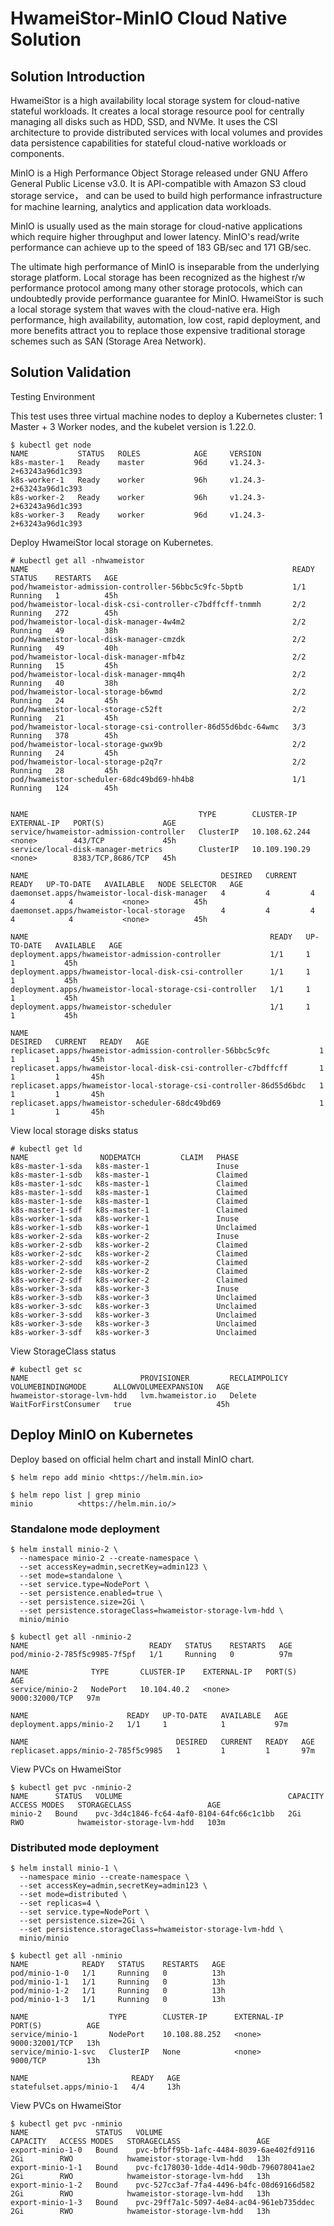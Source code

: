 
# HwameiStor-MinIO Cloud Native Solution

## Solution Introduction

HwameiStor is a high availability local storage system for cloud-native stateful workloads. It creates a local storage resource pool for centrally managing all disks such as HDD, SSD, and NVMe. It uses the CSI architecture to provide distributed services with local volumes and provides data persistence capabilities for stateful cloud-native workloads or components.

MinIO is a High Performance Object Storage released under GNU Affero General Public License v3.0. It is API-compatible with Amazon S3 cloud storage service， and can be used to build high performance infrastructure for machine learning, analytics and application data workloads.

MinIO is usually used as the main storage for cloud-native applications which require higher throughput and lower latency. MinIO's read/write performance can achieve up to the speed of 183 GB/sec and 171 GB/sec.

The ultimate high performance of MinIO is inseparable from the underlying storage platform.  Local storage has been recognized as the highest r/w performance protocol among many other storage protocols, which can undoubtedly provide performance guarantee for MinIO.  HwameiStor is such a local storage system that waves with the cloud-native era. High performance, high availability, automation, low cost, rapid deployment, and more benefits attract you to replace those expensive traditional storage schemes such as SAN (Storage Area Network).

## Solution Validation

Testing Environment

This test uses three virtual machine nodes to deploy a Kubernetes cluster: 1 Master + 3 Worker nodes, and the kubelet version is 1.22.0.

```console
$ kubectl get node
NAME           STATUS   ROLES            AGE     VERSION
k8s-master-1   Ready    master           96d     v1.24.3-2+63243a96d1c393
k8s-worker-1   Ready    worker           96h     v1.24.3-2+63243a96d1c393
k8s-worker-2   Ready    worker           96h     v1.24.3-2+63243a96d1c393
k8s-worker-3   Ready    worker           96d     v1.24.3-2+63243a96d1c393
```

Deploy HwameiStor local storage on Kubernetes.

```console
# kubectl get all -nhwameistor
NAME                                                           READY   STATUS    RESTARTS   AGE
pod/hwameistor-admission-controller-56bbc5c9fc-5bptb           1/1     Running   1          45h
pod/hwameistor-local-disk-csi-controller-c7bdffcff-tnmmh       2/2     Running   272        45h
pod/hwameistor-local-disk-manager-4w4m2                        2/2     Running   49         38h
pod/hwameistor-local-disk-manager-cmzdk                        2/2     Running   49         40h
pod/hwameistor-local-disk-manager-mfb4z                        2/2     Running   15         45h
pod/hwameistor-local-disk-manager-mmq4h                        2/2     Running   40         38h
pod/hwameistor-local-storage-b6wmd                             2/2     Running   24         45h
pod/hwameistor-local-storage-c52ft                             2/2     Running   21         45h
pod/hwameistor-local-storage-csi-controller-86d55d6bdc-64wmc   3/3     Running   378        45h
pod/hwameistor-local-storage-gwx9b                             2/2     Running   24         45h
pod/hwameistor-local-storage-p2q7r                             2/2     Running   28         45h
pod/hwameistor-scheduler-68dc49bd69-hh4b8                      1/1     Running   124        45h


NAME                                      TYPE        CLUSTER-IP      EXTERNAL-IP   PORT(S)             AGE
service/hwameistor-admission-controller   ClusterIP   10.108.62.244   <none>        443/TCP             45h
service/local-disk-manager-metrics        ClusterIP   10.109.190.29   <none>        8383/TCP,8686/TCP   45h

NAME                                           DESIRED   CURRENT   READY   UP-TO-DATE   AVAILABLE   NODE SELECTOR   AGE
daemonset.apps/hwameistor-local-disk-manager   4         4         4       4            4           <none>          45h
daemonset.apps/hwameistor-local-storage        4         4         4       4            4           <none>          45h

NAME                                                      READY   UP-TO-DATE   AVAILABLE   AGE
deployment.apps/hwameistor-admission-controller           1/1     1            1           45h
deployment.apps/hwameistor-local-disk-csi-controller      1/1     1            1           45h
deployment.apps/hwameistor-local-storage-csi-controller   1/1     1            1           45h
deployment.apps/hwameistor-scheduler                      1/1     1            1           45h

NAME                                                                 DESIRED   CURRENT   READY   AGE
replicaset.apps/hwameistor-admission-controller-56bbc5c9fc           1         1         1       45h
replicaset.apps/hwameistor-local-disk-csi-controller-c7bdffcff       1         1         1       45h
replicaset.apps/hwameistor-local-storage-csi-controller-86d55d6bdc   1         1         1       45h
replicaset.apps/hwameistor-scheduler-68dc49bd69                      1         1         1       45h
```

View local storage disks status

```console
# kubectl get ld
NAME                NODEMATCH         CLAIM   PHASE
k8s-master-1-sda   k8s-master-1               Inuse
k8s-master-1-sdb   k8s-master-1               Claimed
k8s-master-1-sdc   k8s-master-1               Claimed
k8s-master-1-sdd   k8s-master-1               Claimed
k8s-master-1-sde   k8s-master-1               Claimed
k8s-master-1-sdf   k8s-master-1               Claimed
k8s-worker-1-sda   k8s-worker-1               Inuse
k8s-worker-1-sdb   k8s-worker-1               Unclaimed
k8s-worker-2-sda   k8s-worker-2               Inuse
k8s-worker-2-sdb   k8s-worker-2               Claimed
k8s-worker-2-sdc   k8s-worker-2               Claimed
k8s-worker-2-sdd   k8s-worker-2               Claimed
k8s-worker-2-sde   k8s-worker-2               Claimed
k8s-worker-2-sdf   k8s-worker-2               Claimed
k8s-worker-3-sda   k8s-worker-3               Inuse
k8s-worker-3-sdb   k8s-worker-3               Unclaimed
k8s-worker-3-sdc   k8s-worker-3               Unclaimed
k8s-worker-3-sdd   k8s-worker-3               Unclaimed
k8s-worker-3-sde   k8s-worker-3               Unclaimed
k8s-worker-3-sdf   k8s-worker-3               Unclaimed
```

View StorageClass status

```console
# kubectl get sc
NAME                         PROVISIONER         RECLAIMPOLICY   VOLUMEBINDINGMODE      ALLOWVOLUMEEXPANSION   AGE
hwameistor-storage-lvm-hdd   lvm.hwameistor.io   Delete          WaitForFirstConsumer   true                   45h
```

## Deploy MinIO on Kubernetes

Deploy based on official helm chart and install MinIO chart.

```console
$ helm repo add minio <https://helm.min.io>

$ helm repo list | grep minio
minio          <https://helm.min.io/>
```

### Standalone mode deployment

```console
$ helm install minio-2 \
  --namespace minio-2 --create-namespace \
  --set accessKey=admin,secretKey=admin123 \
  --set mode=standalone \
  --set service.type=NodePort \
  --set persistence.enabled=true \
  --set persistence.size=2Gi \
  --set persistence.storageClass=hwameistor-storage-lvm-hdd \
  minio/minio

$ kubectl get all -nminio-2
NAME                           READY   STATUS    RESTARTS   AGE
pod/minio-2-785f5c9985-7f5pf   1/1     Running   0          97m

NAME              TYPE       CLUSTER-IP    EXTERNAL-IP   PORT(S)          AGE
service/minio-2   NodePort   10.104.40.2   <none>        9000:32000/TCP   97m

NAME                      READY   UP-TO-DATE   AVAILABLE   AGE
deployment.apps/minio-2   1/1     1            1           97m

NAME                                 DESIRED   CURRENT   READY   AGE
replicaset.apps/minio-2-785f5c9985   1         1         1       97m
```

View PVCs on HwameiStor

```console
$ kubectl get pvc -nminio-2
NAME      STATUS   VOLUME                                     CAPACITY   ACCESS MODES   STORAGECLASS                 AGE
minio-2   Bound    pvc-3d4c1846-fc64-4af0-8104-64fc66c1c1bb   2Gi        RWO            hwameistor-storage-lvm-hdd   103m
```

### Distributed mode deployment

```console
$ helm install minio-1 \
  --namespace minio --create-namespace \
  --set accessKey=admin,secretKey=admin123 \
  --set mode=distributed \
  --set replicas=4 \
  --set service.type=NodePort \
  --set persistence.size=2Gi \
  --set persistence.storageClass=hwameistor-storage-lvm-hdd \
  minio/minio

$ kubectl get all -nminio
NAME            READY   STATUS    RESTARTS   AGE
pod/minio-1-0   1/1     Running   0          13h
pod/minio-1-1   1/1     Running   0          13h
pod/minio-1-2   1/1     Running   0          13h
pod/minio-1-3   1/1     Running   0          13h

NAME                  TYPE        CLUSTER-IP      EXTERNAL-IP   PORT(S)          AGE
service/minio-1       NodePort    10.108.88.252   <none>        9000:32001/TCP   13h
service/minio-1-svc   ClusterIP   None            <none>        9000/TCP         13h

NAME                       READY   AGE
statefulset.apps/minio-1   4/4     13h
```

View PVCs on HwameiStor

```console
$ kubectl get pvc -nminio
NAME               STATUS   VOLUME                                     CAPACITY   ACCESS MODES   STORAGECLASS                 AGE
export-minio-1-0   Bound    pvc-bfbff95b-1afc-4484-8039-6ae402fd9116   2Gi        RWO            hwameistor-storage-lvm-hdd   13h
export-minio-1-1   Bound    pvc-fc178030-1dde-4d14-90db-796078041ae2   2Gi        RWO            hwameistor-storage-lvm-hdd   13h
export-minio-1-2   Bound    pvc-527cc3af-7fa4-4496-b4fc-08d69166d582   2Gi        RWO            hwameistor-storage-lvm-hdd   13h
export-minio-1-3   Bound    pvc-29ff7a1c-5097-4e84-ac04-961eb735ddec   2Gi        RWO            hwameistor-storage-lvm-hdd   13h
```
